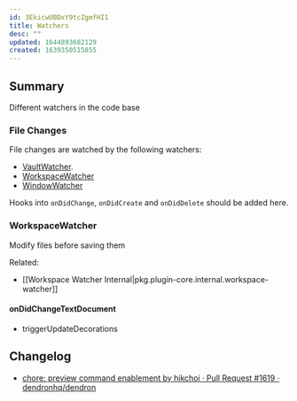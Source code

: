 ```yaml
---
id: 3EkicwUBDxY9tcZgmfHI1
title: Watchers
desc: ""
updated: 1644893682129
created: 1639350515855
---
```


## Summary

Different watchers in the code base

### File Changes

File changes are watched by the following watchers:

- [VaultWatcher](https://github.com/dendronhq/dendron/blob/master/packages/plugin-core/src/fileWatcher.ts#L65:L65).
- [WorkspaceWatcher](https://github.com/dendronhq/dendron/blob/master/packages/plugin-core/src/WorkspaceWatcher.ts#L61:L61)
- [WindowWatcher](https://github.com/dendronhq/dendron/blob/master/packages/plugin-core/src/windowWatcher.ts#L31:L31)

Hooks into `onDidChange`, `onDidCreate` and `onDidDelete` should be added here.

### WorkspaceWatcher

Modify files before saving them

Related:

- [[Workspace Watcher Internal|pkg.plugin-core.internal.workspace-watcher]]

#### onDidChangeTextDocument

- triggerUpdateDecorations

## Changelog

- [chore: preview command enablement by hikchoi · Pull Request #1619 · dendronhq/dendron](https://github.com/dendronhq/dendron/pull/1619)
